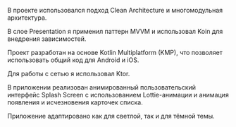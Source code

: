 В проекте использовался подход Clean Architecture и многомодульная архитектура.

В слое Presentation я применил паттерн MVVM и использовал Koin для внедрения зависимостей.

Проект разработан на основе Kotlin Multiplatform (KMP), что позволяет использовать общий код для Android и iOS.

Для работы с сетью я использовал Ktor.

В приложении реализован анимированный пользовательский интерфейс Splash Screen с использованием Lottie-анимации и aнимация появления и исчезновения карточек списка.

Приложение адаптировано как для светлой, так и для тёмной темы.